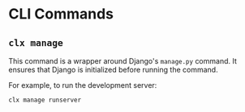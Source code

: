# CLI Commands

## `clx manage`

This command is a wrapper around Django's `manage.py` command. It ensures that Django is initialized before running the command.

For example, to run the development server:

```bash
clx manage runserver
```
